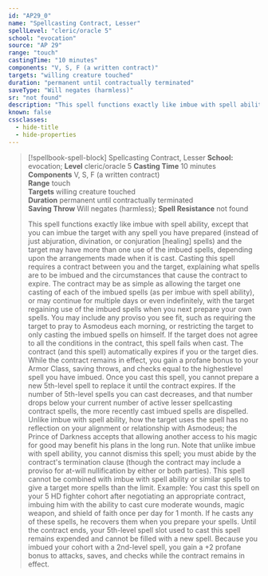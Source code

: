 ```yaml
---
id: "AP29_0"
name: "Spellcasting Contract, Lesser"
spellLevel: "cleric/oracle 5"
school: "evocation"
source: "AP 29"
range: "touch"
castingTime: "10 minutes"
components: "V, S, F (a written contract)"
targets: "willing creature touched"
duration: "permanent until contractually terminated"
saveType: "Will negates (harmless)"
sr: "not found"
description: "This spell functions exactly like imbue with spell ability, except that you can imbue the target with any spell you have prepared (instead of just abjuration, divination, or conjuration [healing] spells) and the target may have more than one use of the imbued spells, depending upon the arrangements made when it is cast.  Casting this spell requires a contract between you and the target, explaining what spells are to be imbued and the circumstances that cause the contract to expire. The contract may be as simple as allowing the target one casting of each of the imbued spells (as per imbue with spell ability), or may continue for multiple days or even indefinitely, with the target regaining use of the imbued spells when you next prepare your own spells. You may include any proviso you see fit, such as requiring the target to pray to Asmodeus each morning, or restricting the target to only casting the imbued spells on himself. If the target does not agree to all the conditions in the contract, this spell fails when cast. The contract (and this spell) automatically expires if you or the target dies. While the contract remains in effect, you gain a profane bonus to your Armor Class, saving throws, and checks equal to the highestlevel spell you have imbued.  Once you cast this spell, you cannot prepare a new 5th-level spell to replace it until the contract expires. If the number of 5th-level spells you can cast decreases, and that number drops below your current number of active lesser spellcasting contract spells, the more recently cast imbued spells are dispelled.  Unlike imbue with spell ability, how the target uses the spell has no reflection on your alignment or relationship with Asmodeus; the Prince of Darkness accepts that allowing another access to his magic for good may benefit his plans in the long run. Note that unlike imbue with spell ability, you cannot dismiss this spell; you must abide by the contract's termination clause (though the contract may include a proviso for at-will nullification by either or both parties). This spell cannot be combined with imbue with spell ability or similar spells to give a target more spells than the limit.  Example: You cast this spell on your 5 HD fighter cohort after negotiating an appropriate contract, imbuing him with the ability to cast cure moderate wounds, magic weapon, and shield of faith once per day for 1 month. If he casts any of these spells, he recovers them when you prepare your spells. Until the contract ends, your 5th-level spell slot used to cast this spell remains expended and cannot be filled with a new spell. Because you imbued your cohort with a 2nd-level spell, you gain a +2 profane bonus to attacks, saves, and checks while the contract remains in effect."
known: false
cssclasses:
  - hide-title
  - hide-properties
---
```


> [!spellbook-spell-block] Spellcasting Contract, Lesser
> **School:** evocation; **Level** cleric/oracle 5
> **Casting Time** 10 minutes  
> **Components** V, S, F (a written contract)  
> **Range** touch  
> **Targets** willing creature touched  
> **Duration** permanent until contractually terminated  
> **Saving Throw** Will negates (harmless); **Spell Resistance** not found
> 
> This spell functions exactly like imbue with spell ability, except that you can imbue the target with any spell you have prepared (instead of just abjuration, divination, or conjuration [healing] spells) and the target may have more than one use of the imbued spells, depending upon the arrangements made when it is cast.  Casting this spell requires a contract between you and the target, explaining what spells are to be imbued and the circumstances that cause the contract to expire. The contract may be as simple as allowing the target one casting of each of the imbued spells (as per imbue with spell ability), or may continue for multiple days or even indefinitely, with the target regaining use of the imbued spells when you next prepare your own spells. You may include any proviso you see fit, such as requiring the target to pray to Asmodeus each morning, or restricting the target to only casting the imbued spells on himself. If the target does not agree to all the conditions in the contract, this spell fails when cast. The contract (and this spell) automatically expires if you or the target dies. While the contract remains in effect, you gain a profane bonus to your Armor Class, saving throws, and checks equal to the highestlevel spell you have imbued.  Once you cast this spell, you cannot prepare a new 5th-level spell to replace it until the contract expires. If the number of 5th-level spells you can cast decreases, and that number drops below your current number of active lesser spellcasting contract spells, the more recently cast imbued spells are dispelled.  Unlike imbue with spell ability, how the target uses the spell has no reflection on your alignment or relationship with Asmodeus; the Prince of Darkness accepts that allowing another access to his magic for good may benefit his plans in the long run. Note that unlike imbue with spell ability, you cannot dismiss this spell; you must abide by the contract's termination clause (though the contract may include a proviso for at-will nullification by either or both parties). This spell cannot be combined with imbue with spell ability or similar spells to give a target more spells than the limit.  Example: You cast this spell on your 5 HD fighter cohort after negotiating an appropriate contract, imbuing him with the ability to cast cure moderate wounds, magic weapon, and shield of faith once per day for 1 month. If he casts any of these spells, he recovers them when you prepare your spells. Until the contract ends, your 5th-level spell slot used to cast this spell remains expended and cannot be filled with a new spell. Because you imbued your cohort with a 2nd-level spell, you gain a +2 profane bonus to attacks, saves, and checks while the contract remains in effect.